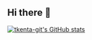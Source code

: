 ## Hi there 👋

[![tkenta-git's GitHub stats](https://github-readme-stats.vercel.app/api?username=tkenta-git)](https://github.com/anuraghazra/github-readme-stats)

<!--
**tkenta-git/tkenta-git** is a ✨ _special_ ✨ repository because its `README.md` (this file) appears on your GitHub profile.

Here are some ideas to get you started:

- 🔭 I’m currently working on ...
- 🌱 I’m currently learning ...
- 👯 I’m looking to collaborate on ...
- 🤔 I’m looking for help with ...
- 💬 Ask me about ...
- 📫 How to reach me: ...
- 😄 Pronouns: ...
- ⚡ Fun fact: ...
-->
